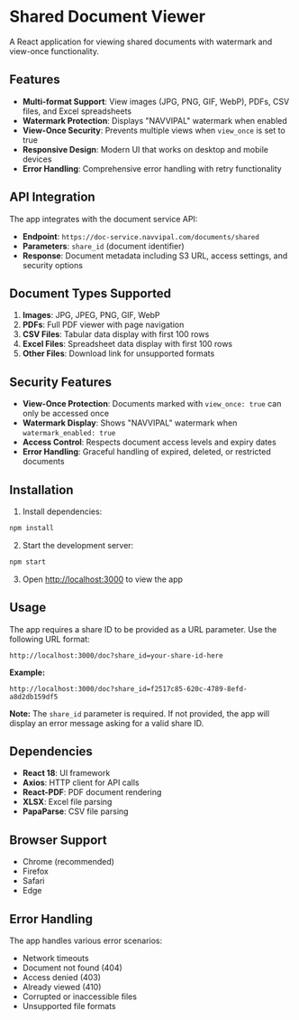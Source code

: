 # Shared Document Viewer

A React application for viewing shared documents with watermark and view-once functionality.

## Features

- **Multi-format Support**: View images (JPG, PNG, GIF, WebP), PDFs, CSV files, and Excel spreadsheets
- **Watermark Protection**: Displays "NAVVIPAL" watermark when enabled
- **View-Once Security**: Prevents multiple views when `view_once` is set to true
- **Responsive Design**: Modern UI that works on desktop and mobile devices
- **Error Handling**: Comprehensive error handling with retry functionality

## API Integration

The app integrates with the document service API:
- **Endpoint**: `https://doc-service.navvipal.com/documents/shared`
- **Parameters**: `share_id` (document identifier)
- **Response**: Document metadata including S3 URL, access settings, and security options

## Document Types Supported

1. **Images**: JPG, JPEG, PNG, GIF, WebP
2. **PDFs**: Full PDF viewer with page navigation
3. **CSV Files**: Tabular data display with first 100 rows
4. **Excel Files**: Spreadsheet data display with first 100 rows
5. **Other Files**: Download link for unsupported formats

## Security Features

- **View-Once Protection**: Documents marked with `view_once: true` can only be accessed once
- **Watermark Display**: Shows "NAVVIPAL" watermark when `watermark_enabled: true`
- **Access Control**: Respects document access levels and expiry dates
- **Error Handling**: Graceful handling of expired, deleted, or restricted documents

## Installation

1. Install dependencies:
```bash
npm install
```

2. Start the development server:
```bash
npm start
```

3. Open [http://localhost:3000](http://localhost:3000) to view the app

## Usage

The app requires a share ID to be provided as a URL parameter. Use the following URL format:

```
http://localhost:3000/doc?share_id=your-share-id-here
```

**Example:**
```
http://localhost:3000/doc?share_id=f2517c85-620c-4789-8efd-a8d2db159df5
```

**Note:** The `share_id` parameter is required. If not provided, the app will display an error message asking for a valid share ID.

## Dependencies

- **React 18**: UI framework
- **Axios**: HTTP client for API calls
- **React-PDF**: PDF document rendering
- **XLSX**: Excel file parsing
- **PapaParse**: CSV file parsing

## Browser Support

- Chrome (recommended)
- Firefox
- Safari
- Edge

## Error Handling

The app handles various error scenarios:
- Network timeouts
- Document not found (404)
- Access denied (403)
- Already viewed (410)
- Corrupted or inaccessible files
- Unsupported file formats
